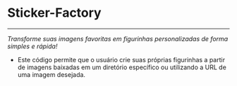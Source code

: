 # Sticker-Factory
---

*Transforme suas imagens favoritas em figurinhas personalizadas de forma simples e rápida!*

* Este código permite que o usuário crie suas próprias figurinhas a partir de imagens baixadas em um diretório específico ou utilizando a URL de uma imagem desejada.
